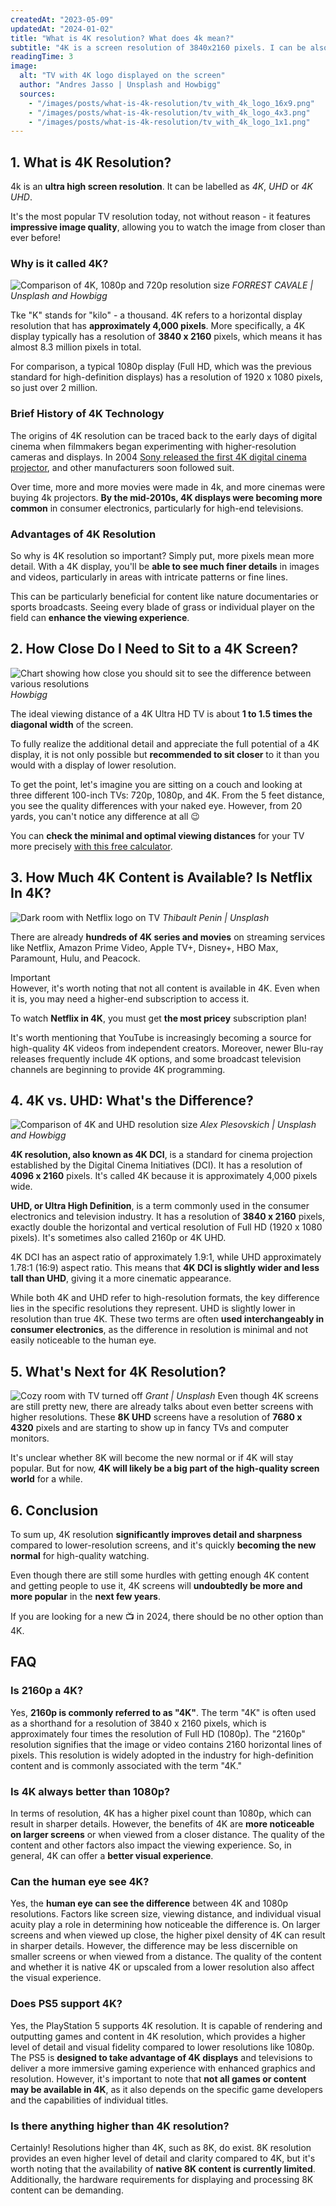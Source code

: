 ```yaml
---
createdAt: "2023-05-09"
updatedAt: "2024-01-02"
title: "What is 4K resolution? What does 4k mean?"
subtitle: "4K is a screen resolution of 3840x2160 pixels. I can be also called UHD or 4K UHD. It's the most popular TV resolution today with impressive image quality."
readingTime: 3
image:
  alt: "TV with 4K logo displayed on the screen"
  author: "Andres Jasso | Unsplash and Howbigg"
  sources:
    - "/images/posts/what-is-4k-resolution/tv_with_4k_logo_16x9.png"
    - "/images/posts/what-is-4k-resolution/tv_with_4k_logo_4x3.png"
    - "/images/posts/what-is-4k-resolution/tv_with_4k_logo_1x1.png"
---
```


## 1. What is 4K Resolution?

4k is an **ultra high screen resolution**.
It can be labelled as _4K_, _UHD_ or _4K UHD_.

It's the most popular TV resolution today, not without reason - it features **impressive image quality**, allowing you to watch the image from closer than ever before!

### Why is it called 4K?

![Comparison of 4K, 1080p and 720p resolution size](/images/posts/what-is-4k-resolution/4k_1080p_720p_comparison.png)
_FORREST CAVALE | Unsplash and Howbigg_

Tke "K" stands for "kilo" - a thousand.
4K refers to a horizontal display resolution that has **approximately 4,000 pixels**.
More specifically, a 4K display typically has a resolution of **3840 x 2160** pixels, which means it has almost 8.3 million pixels in total.

For comparison, a typical 1080p display (Full HD, which was the previous standard for high-definition displays) has a resolution of 1920 x 1080 pixels, so just over 2 million.

### Brief History of 4K Technology

The origins of 4K resolution can be traced back to the early days of digital cinema when filmmakers began experimenting with higher-resolution cameras and displays.
In 2004 [Sony released the first 4K digital cinema projector](https://www.projectorcentral.com/news_story_674.htm), and other manufacturers soon followed suit.

Over time, more and more movies were made in 4k, and more cinemas were buying 4k projectors.
**By the mid-2010s, 4K displays were becoming more common** in consumer electronics, particularly for high-end televisions.

### Advantages of 4K Resolution

So why is 4K resolution so important? Simply put, more pixels mean more detail.
With a 4K display, you'll be **able to see much finer details** in images and videos, particularly in areas with intricate patterns or fine lines.

This can be particularly beneficial for content like nature documentaries or sports broadcasts.
Seeing every blade of grass or individual player on the field can **enhance the viewing experience**.

## 2. How Close Do I Need to Sit to a 4K Screen?

![Chart showing how close you should sit to see the difference between various resolutions](/images/posts/what-is-4k-resolution/optimal_distance_chart.png)
_Howbigg_

The ideal viewing distance of a 4K Ultra HD TV is about **1 to 1.5 times the diagonal width** of the screen.

To fully realize the additional detail and appreciate the full potential of a 4K display, it is not only possible but **recommended to sit closer** to it than you would with a display of lower resolution.

To get the point, let's imagine you are sitting on a couch and looking at three different 100-inch TVs: 720p, 1080p, and 4K.
From the 5 feet distance, you see the quality differences with your naked eye.
However, from 20 yards, you can't notice any difference at all 😉

You can **check the minimal and optimal viewing distances** for your TV more precisely
[with this free calculator](https://howbigg.com/?displays=%5B%2216x9_0_0_50_in_3840x2160_0%22%2C%2216x9_0_0_65_in_3840x2160_0%22%5D).

## 3. How Much 4K Content is Available? Is Netflix In 4K?

![Dark room with Netflix logo on TV](/images/posts/what-is-4k-resolution/netflix_logo_on_tv.jpg)
_Thibault Penin | Unsplash_

There are already **hundreds of 4K series and movies** on streaming services like Netflix, Amazon Prime Video, Apple TV+, Disney+, HBO Max, Paramount, Hulu, and Peacock.

<div class="md-border">
<div class="md-border-title">Important</div>
However, it's worth noting that not all content is available in 4K. Even when it is, you may need a higher-end subscription to access it.

To watch **Netflix in 4K**, you must get **the most pricey** subscription plan!

</div>

It's worth mentioning that YouTube is increasingly becoming a source for high-quality 4K videos from independent creators.
Moreover, newer Blu-ray releases frequently include 4K options, and some broadcast television channels are beginning to provide 4K programming.

## 4. 4K vs. UHD: What's the Difference?

![Comparison of 4K and UHD resolution size](/images/posts/what-is-4k-resolution/4K_vs_UHD_comparison.png)
_Alex Plesovskich | Unsplash and Howbigg_

**4K resolution, also known as 4K DCI**, is a standard for cinema projection established by the Digital Cinema Initiatives (DCI).
It has a resolution of **4096 x 2160** pixels.
It's called 4K because it is approximately 4,000 pixels wide.

**UHD, or Ultra High Definition**, is a term commonly used in the consumer electronics and television industry.
It has a resolution of **3840 x 2160** pixels, exactly double the horizontal and vertical resolution of Full HD (1920 x 1080 pixels).
It's sometimes also called 2160p or 4K UHD.

4K DCI has an aspect ratio of approximately 1.9:1, while UHD approximately 1.78:1 (16:9) aspect ratio.
This means that **4K DCI is slightly wider and less tall than UHD**, giving it a more cinematic appearance.

While both 4K and UHD refer to high-resolution formats, the key difference lies in the specific resolutions they represent.
UHD is slightly lower in resolution than true 4K.
These two terms are often **used interchangeably in consumer electronics**, as the difference in resolution is minimal and not easily noticeable to the human eye.

## 5. What's Next for 4K Resolution?

![Cozy room with TV turned off](/images/posts/what-is-4k-resolution/cozy_room_with_tv.jpg)
_Grant | Unsplash_
Even though 4K screens are still pretty new, there are already talks about even better screens with higher resolutions.
These **8K UHD** screens have a resolution of **7680 x 4320** pixels and are starting to show up in fancy TVs and computer monitors.

It's unclear whether 8K will become the new normal or if 4K will stay popular.
But for now, **4K will likely be a big part of the high-quality screen world** for a while.

## 6. Conclusion

To sum up, 4K resolution **significantly improves detail and sharpness** compared to lower-resolution screens, and it's quickly **becoming the new normal** for high-quality watching.

Even though there are still some hurdles with getting enough 4K content and getting people to use it, 4K screens will **undoubtedly be more and more popular** in the **next few years**.

If you are looking for a new 📺 in 2024, there should be no other option than 4K.

## FAQ

### Is 2160p a 4K?

Yes, **2160p is commonly referred to as "4K"**.
The term "4K" is often used as a shorthand for a resolution of 3840 x 2160 pixels, which is approximately four times the resolution of Full HD (1080p).
The "2160p" resolution signifies that the image or video contains 2160 horizontal lines of pixels.
This resolution is widely adopted in the industry for high-definition content and is commonly associated with the term "4K."

### Is 4K always better than 1080p?

In terms of resolution, 4K has a higher pixel count than 1080p, which can result in sharper details.
However, the benefits of 4K are **more noticeable on larger screens** or when viewed from a closer distance.
The quality of the content and other factors also impact the viewing experience.
So, in general, 4K can offer a **better visual experience**.

### Can the human eye see 4K?

Yes, the **human eye can see the difference** between 4K and 1080p resolutions.
Factors like screen size, viewing distance, and individual visual acuity play a role in determining how noticeable the difference is.
On larger screens and when viewed up close, the higher pixel density of 4K can result in sharper details.
However, the difference may be less discernible on smaller screens or when viewed from a distance.
The quality of the content and whether it is native 4K or upscaled from a lower resolution also affect the visual experience.

### Does PS5 support 4K?

Yes, the PlayStation 5 supports 4K resolution.
It is capable of rendering and outputting games and content in 4K resolution, which provides a higher level of detail and visual fidelity compared to lower resolutions like 1080p.
The PS5 is **designed to take advantage of 4K displays** and televisions to deliver a more immersive gaming experience with enhanced graphics and resolution.
However, it's important to note that **not all games or content may be available in 4K**, as it also depends on the specific game developers and the capabilities of individual titles.

### Is there anything higher than 4K resolution?

Certainly! Resolutions higher than 4K, such as 8K, do exist.
8K resolution provides an even higher level of detail and clarity compared to 4K, but it's worth noting that the availability of **native 8K content is currently limited**.
Additionally, the hardware requirements for displaying and processing 8K content can be demanding.
